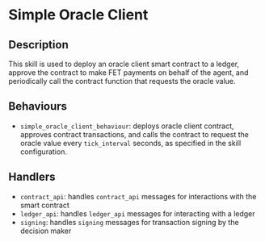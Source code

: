 # Simple Oracle Client

## Description

This skill is used to deploy an oracle client smart contract to a ledger, approve the contract to make FET payments on behalf of the agent, and periodically call the contract function that requests the oracle value.

## Behaviours

* `simple_oracle_client_behaviour`: deploys oracle client contract, approves contract transactions, and calls the contract to request the oracle value every `tick_interval` seconds, as specified in the skill configuration.

## Handlers

* `contract_api`: handles `contract_api` messages for interactions with the smart contract
* `ledger_api`: handles `ledger_api` messages for interacting with a ledger
* `signing`: handles `signing` messages for transaction signing by the decision maker